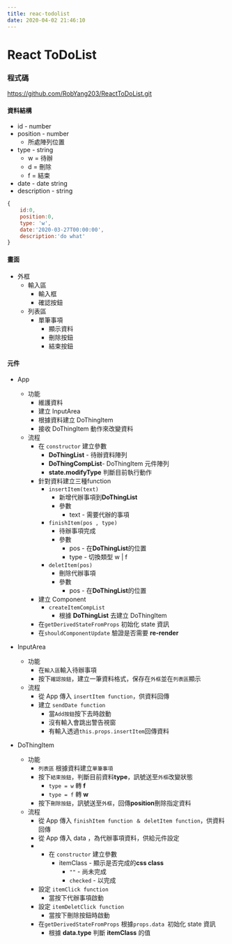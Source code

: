```yaml
---
title: reac-todolist
date: 2020-04-02 21:46:10
---
```

# React ToDoList
### 程式碼
https://github.com/RobYang203/ReactToDoList.git

#### 資料結構
* id - number
* position - number
    * 所處陣列位置
* type - string
    * w = 待辦
    * d = 刪除
    * f = 結束
* date - date string
* description - string
```js
{
    id:0,
    position:0,
    type: 'w',
    date:'2020-03-27T00:00:00',
    description:'do what'
}
```
#### 畫面
* 外框
    * 輸入區
        * 輸入框
        * 確認按鈕
    * 列表區
        * 單筆事項
            * 顯示資料
            * 刪除按鈕
            * 結束按鈕

#### 元件
* App
    * 功能
        * 維護資料
        * 建立 InputArea 
        * 根據資料建立 DoThingItem
        * 接收 DoThingItem 動作來改變資料
    * 流程
        * 在 `constructor` 建立參數
            * **DoThingList**  - 待辦資料陣列
            * **DoThingCompList**- DoThingItem 元件陣列
            * **state.modifyType** 判斷目前執行動作
        * 針對資料建立三種function
            * `insertItem(text)` 
                * 新增代辦事項到**DoThingList**
                * 參數
                    * text - 需要代辦的事項
            * `finishItem(pos , type)`
                * 待辦事項完成
                * 參數
                    * pos - 在**DoThingList**的位置
                    * type - 切換類型 w | f
            * `deletItem(pos)`
                * 刪除代辦事項
                * 參數
                    * pos - 在**DoThingList**的位置
        * 建立 Component
            * `createItemCompList`
                * 根據 **DoThingList** 去建立 DoThingItem
        * 在`getDerivedStateFromProps` 初始化 state 資訊 
        * 在`shouldComponentUpdate` 驗證是否需要 **re-render**
* InputArea
    * 功能
        * 在`輸入區`輸入待辦事項
        * 按下`確認按鈕`，建立一筆資料格式，保存在`外框`並在`列表區`顯示
    * 流程
        * 從 App 傳入 `insertItem function`，供資料回傳
        * 建立 `sendDate function`
            * 當`Add按鈕`按下去時啟動
            * 沒有輸入會跳出警告視窗
            * 有輸入透過`this.props.insertItem`回傳資料
            

* DoThingItem
    * 功能    
        * `列表區` 根據資料建立`單筆事項`
        * 按下`結束按鈕`，判斷目前資料**type**，訊號送至`外框`改變狀態
            * `type = w` 轉 **f**
            * `type = f` 轉 **w**
        * 按下`刪除按鈕`，訊號送至`外框`，回傳**position**刪除指定資料
    * 流程
        * 從 App 傳入 `finishItem function ＆ deletItem function`，供資料回傳
        * 從 App 傳入 data ，為代辦事項資料，供給元件設定
        * * 在 `constructor` 建立參數
            * itemClass - 顯示是否完成的**css class**
                * `""` - 尚未完成
                * `checked` - 以完成
        * 設定 `itemClick function`
            * 當按下代辦事項啟動
        * 設定 `itemDeletClick function`
            * 當按下刪除按鈕時啟動
        * 在`getDerivedStateFromProps` 根據`props.data `初始化 state 資訊     
            * 根據 **data.type** 判斷 **itemClass** 的值 


